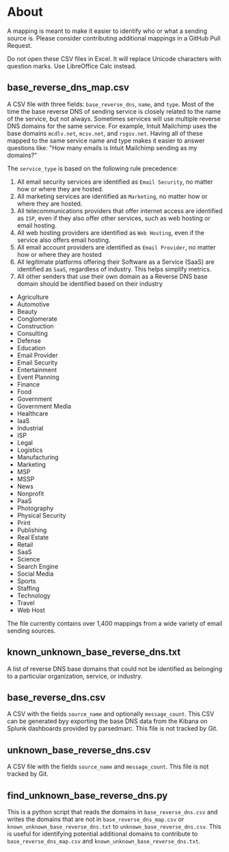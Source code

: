 # About

A mapping is meant to make it easier to identify who or what a sending source is. Please consider contributing
additional mappings in a GitHub Pull Request.

Do not open these CSV files in Excel. It will replace Unicode characters with question marks. Use LibreOffice Calc instead.

## base_reverse_dns_map.csv

A CSV file with three fields: `base_reverse_dns`, `name`, and `type`.
Most of the time the base reverse DNS of sending service is closely related to the name of the
service, but not always. Sometimes services will use multiple reverse DNS domains for the same service. For example,
Intuit Mailchimp uses the base domains `mcdlv.net`, `mcsv.net`,
and `rsgsv.net`. Having all of these mapped to the same service name and type makes it easier to answer questions like:
"How many emails is Intuit Mailchimp sending as my domains?"

The `service_type` is based on the following rule precedence:

1. All email security services are identified as `Email Security`, no matter how or where they are hosted.
2. All marketing services are identified as `Marketing`, no matter how or where they are hosted.
3. All telecommunications providers that offer internet access are identified as `ISP`, even if they also offer other services, such as web hosting or email hosting.
4. All web hosting providers are identified as `Web Hosting`, even if the service also offers email hosting.
5. All email account providers are identified as `Email Provider`, no matter how or where they are hosted
6. All legitimate platforms offering their Software as a Service (SaaS) are identified as `SaaS`, regardless of industry. This helps simplify metrics.
7. All other senders that use their own domain as a Reverse DNS base domain should be identified based on their industry

- Agriculture
- Automotive
- Beauty
- Conglomerate
- Construction
- Consulting
- Defense
- Education
- Email Provider
- Email Security
- Entertainment
- Event Planning
- Finance
- Food
- Government
- Government Media
- Healthcare
- IaaS
- Industrial
- ISP
- Legal
- Logistics
- Manufacturing
- Marketing
- MSP
- MSSP
- News
- Nonprofit
- PaaS
- Photography
- Physical Security
- Print
- Publishing
- Real Estate
- Retail
- SaaS
- Science
- Search Engine
- Social Media
- Sports
- Staffing
- Technology
- Travel
- Web Host

The file currently contains over 1,400 mappings from a wide variety of email sending sources.

## known_unknown_base_reverse_dns.txt

A list of reverse DNS base domains that could not be identified as belonging to a particular organization, service, or industry.

## base_reverse_dns.csv

A CSV with the fields `source_name` and optionally `message_count`. This CSV can be generated byy exporting the base DNS data from the Kibana on Splunk dashboards provided by parsedmarc. This file is not tracked by Git.

## unknown_base_reverse_dns.csv

A CSV file with the fields `source_name` and `message_count`. This file is not tracked by Git.

## find_unknown_base_reverse_dns.py

This is a python script that reads the domains in `base_reverse_dns.csv` and writes the domains that are not in `base_reverse_dns_map.csv` or `known_unknown_base_reverse_dns.txt` to `unknown_base_reverse_dns.csv`. This is useful for identifying potential additional domains to contribute to `base_reverse_dns_map.csv` and `known_unknown_base_reverse_dns.txt`.

